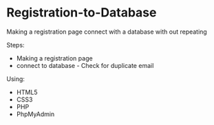 # Registration-to-Database
Making a registration page connect with a database with out repeating

Steps: 
  - Making a registration page
  - connect to database
        - Check for duplicate email

Using:
  - HTML5
  - CSS3
  - PHP
  - PhpMyAdmin
